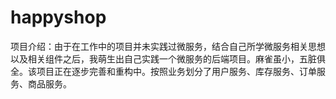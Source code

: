 # happyshop
项目介绍：由于在工作中的项目并未实践过微服务，结合自己所学微服务相关思想以及相关组件之后，我萌生出自己实践一个微服务的后端项目。麻雀虽小，五脏俱全。该项目正在逐步完善和重构中。按照业务划分了用户服务、库存服务、订单服务、商品服务。
